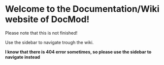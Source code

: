 # Welcome to the Documentation/Wiki website of DocMod!

Please note that this is not finished!

Use the sidebar to navigate trough the wiki.

**I know that there is 404 error sometimes, so please use the sidebar to navigate instead**

